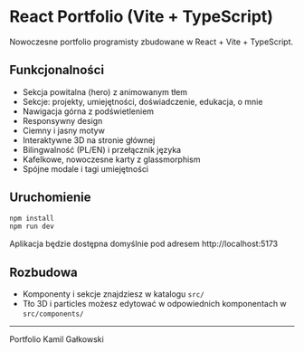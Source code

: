 # React Portfolio (Vite + TypeScript)

Nowoczesne portfolio programisty zbudowane w React + Vite + TypeScript.

## Funkcjonalności
- Sekcja powitalna (hero) z animowanym tłem
- Sekcje: projekty, umiejętności, doświadczenie, edukacja, o mnie
- Nawigacja górna z podświetleniem
- Responsywny design
- Ciemny i jasny motyw
- Interaktywne 3D na stronie głównej
- Bilingwalność (PL/EN) i przełącznik języka
- Kafelkowe, nowoczesne karty z glassmorphism
- Spójne modale i tagi umiejętności

## Uruchomienie

```bash
npm install
npm run dev
```

Aplikacja będzie dostępna domyślnie pod adresem http://localhost:5173

## Rozbudowa
- Komponenty i sekcje znajdziesz w katalogu `src/`
- Tło 3D i particles możesz edytować w odpowiednich komponentach w `src/components/`

---

Portfolio Kamil Gałkowski